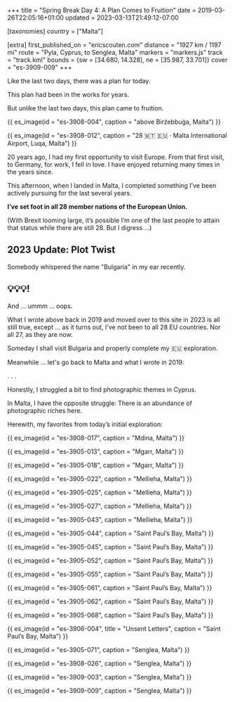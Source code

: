 +++
title = "Spring Break Day 4: A Plan Comes to Fruition"
date = 2019-03-26T22:05:16+01:00
updated = 2023-03-13T21:49:12-07:00

[taxonomies]
country = ["Malta"]

[extra]
first_published_on = "ericscouten.com"
distance = "1927 km / 1197 mi"
route = "Pyla, Cyprus, to Senglea, Malta"
markers = "markers.js"
track = "track.kml"
bounds = {sw = [34.680, 14.328], ne = [35.987, 33.701]}
cover = "es-3909-009"
+++

Like the last two days, there was a plan for today.

<!-- more -->

This plan had been in the works for years.

But unlike the last two days, this plan came to fruition.

{{ es_image(id = "es-3908-004", caption = "above Birżebbuġa, Malta") }}

{{ es_image(id = "es-3908-012", caption = "28 🇲🇹 🇪🇺 · Malta International Airport, Luqa, Malta") }}

20 years ago, I had my first opportunity to visit Europe. From that first visit, to Germany, for work, I fell in love. I have enjoyed returning many times in the years since.

This afternoon, when I landed in Malta, I completed something I’ve been actively pursuing for the last several years.

**I’ve set foot in all 28 member nations of the European Union.**

(With Brexit looming large, it’s possible I’m one of the last people to attain that status while there are still 28. But I digress ...)

## 2023 Update: Plot Twist

Somebody whispered the name "Bulgaria" in my ear recently.

## 💡💡💡!

And ... ummm ... oops.

What I wrote above back in 2019 and moved over to this site in 2023 is all still true, except ... as it turns out, I've not been to all 28 EU countries. Nor all 27, as they are now.

Someday I shall visit Bulgaria and properly complete my 🇪🇺 exploration.

Meanwhile ... let's go back to Malta and what I wrote in 2019:

. . .

Honestly, I struggled a bit to find photographic themes in Cyprus.

In Malta, I have the opposite struggle: There is an abundance of photographic riches here.

Herewith, my favorites from today’s initial exploration:

{{ es_image(id = "es-3908-017", caption = "Mdina, Malta") }}

{{ es_image(id = "es-3905-013", caption = "Mgarr, Malta") }}

{{ es_image(id = "es-3905-018", caption = "Mgarr, Malta") }}

{{ es_image(id = "es-3905-022", caption = "Mellieha, Malta") }}

{{ es_image(id = "es-3905-025", caption = "Mellieha, Malta") }}

{{ es_image(id = "es-3905-027", caption = "Mellieha, Malta") }}

{{ es_image(id = "es-3905-043", caption = "Mellieha, Malta") }}

{{ es_image(id = "es-3905-044", caption = "Saint Paul’s Bay, Malta") }}

{{ es_image(id = "es-3905-045", caption = "Saint Paul’s Bay, Malta") }}

{{ es_image(id = "es-3905-052", caption = "Saint Paul’s Bay, Malta") }}

{{ es_image(id = "es-3905-055", caption = "Saint Paul’s Bay, Malta") }}

{{ es_image(id = "es-3905-061", caption = "Saint Paul’s Bay, Malta") }}

{{ es_image(id = "es-3905-062", caption = "Saint Paul’s Bay, Malta") }}

{{ es_image(id = "es-3905-068", caption = "Saint Paul’s Bay, Malta") }}

{{ es_image(id = "es-3906-004", title = "Unsent Letters", caption = "Saint Paul’s Bay, Malta") }}

{{ es_image(id = "es-3905-071", caption = "Senglea, Malta") }}

{{ es_image(id = "es-3908-026", caption = "Senglea, Malta") }}

{{ es_image(id = "es-3909-003", caption = "Senglea, Malta") }}

{{ es_image(id = "es-3909-009", caption = "Senglea, Malta") }}

